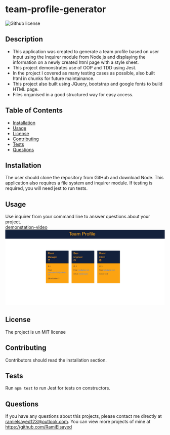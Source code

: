 # team-profile-generator
![Github license](https://img.shields.io/badge/MIT-License-blue)

## Description

- This application was created to generate a team profile based on user input using the Inquirer module from Node.js and displaying the information on a newly created html page with a style sheet. 
- This project demonstrates use of OOP and TDD using Jest. 
- In the project I covered as many testing cases as possible, also built html in chunks for future maintainance.
- This project also built using JQuery, bootstrap and google fonts to build HTML page.
- Files organised in a good structured way for easy access.


## Table of Contents

- [Installation](#installation)
- [Usage](#usage)
- [License](#license)
- [Contributing](#contributing)
- [Tests](#tests)
- [Questions](#questions)

## Installation

The user should clone the repository from GitHub and download Node. This application also requires a file system and inquirer module. If testing is required, you will need jest to run tests.

## Usage

Use inquirer from your command line to answer questions about your project.<br>
[demonstation-video](https://drive.google.com/file/d/1rNCWjh1PhN2mR4nkPqHRRSzs1xg8TvNT/view)
![project-screenshot](./images/team-profile-generator.jpg)

## License 

The project is un MIT license

## Contributing

Contributors should read the installation section.

## Tests

Run `npm test` to run Jest for tests on constructors.

## Questions 

If you have any questions about this projects, please contact me directly at ramielsayed123@outlook.com. You can view more projects of mine at https://github.com/RamiElsayed